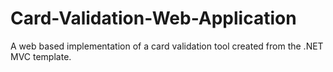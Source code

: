 # Card-Validation-Web-Application
A web based implementation of a card validation tool created from the .NET MVC template.
